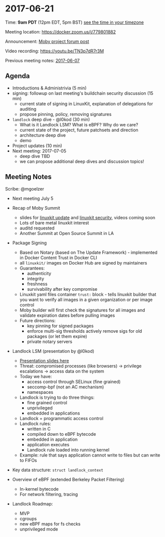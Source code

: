 # 2017-06-21
Time: **9am PDT** (12pm EDT, 5pm BST) [see the time in your timezone](https://www.timeanddate.com/worldclock/fixedtime.html?msg=Linuxkit+Security+SIG&iso=20170621T09&p1=224)

Meeting location: https://docker.zoom.us/j/779801882

Announcement: [Moby project forum post](https://forums.mobyproject.org/t/2017-06-21-linuxkit-security-sig-meeting/74)

Video recording: https://youtu.be/TN3p7dR7r3M

Previous meeting notes: [2017-06-07](2017-06-07.md)

## Agenda
- Introductions & Administrivia (5 min)
- signing: followup on last meeting's buildchain security discussion (15 min)
  - current state of signing in LinuxKit, explanation of delegations for auditing
  - propose pinning, policy, removing signatures
- `landlock` deep dive - @l0kod (30 min)
  - What is it Landlock LSM? What is eBPF? Why do we care?
  - current state of the project, future patchsets and direction
  - architecture deep dive
  - demo
- Project updates (10 min)
- Next meeting: 2017-07-05
  - deep dive TBD
  - we can propose additional deep dives and discussion topics!

## Meeting Notes
Scribe: @mgoelzer

- Next meeting July 5

- Recap of Moby Summit
  - slides for [linuxkit update](https://docs.google.com/presentation/d/1Y4ZI2r-O8NNp3geq0Q_Ud07YnhTX6G7Q2T_iaeWnAME/edit#slide=id.g1e55e362fb_0_0) and [linuxkit security](https://docs.google.com/presentation/d/1ld5nUgPKMEwaiR7EgGPJeJU29YZkww8e_9Aa1ONSXvs/edit), videos coming soon
  - Lots of bare metal linuxkit interest
  - auditd requested
  - Another Summit at Open Source Summit in LA

- Package Signing
  - Based on Notary (based on The Update Framework) - implemented in Docker Content Trust in Docker CLI
  - all `linuxkit/` images on Docker Hub are signed by maintainers
  - Guarantees:
    - authenticity
    - integrity
    - freshness
    - survivability after key compromise
  - Linuxkit yaml files container `trust:` block - tells linuxkit builder that you want to verify all images in a given organization or per image control
  - Moby builder will first check the signatures for all images and validate expiration dates before pulling images
  - Future directions:
    - key pinning for signed packages
    - enforce multi-sig thresholds
    actively remove sigs for old packages (or let them expire)
    - private notary servers

- Landlock LSM (presentation by @l0kod)
  - [Presentation slides here](https://landlock-lsm.github.io/talks/2017-06-21_landlock-linuxkit-sig.pdf)
  - Threat:  compromised processes (like browsers) -> privilege escalations -> access data on the system
  - Today we have:
    - access control through SELinux (fine grained)
    - seccomp-bpf (not an AC mechanism)
    - namespaces
  - Landlock is trying to do three things:
    - fine grained control
    - unprivileged
    - embedded in applications
  - Landlock = programmatic access control
  - Landlock rules:
    - written in C
    - compiled down to eBPF bytecode
    - embedded in application
    - application executes
    - Landlock rule loaded into running kernel
  - Example:  rule that says application cannot write to files but can write to FIFOs
- Key data structure:  `struct landlock_context`
- Overview of eBPF (extended Berkeley Packet Filtering)
  - In-kernel bytecode
  - For network filtering, tracing
- Landlock Roadmap:
  - MVP
  - cgroups
  - new eBPF maps for fs checks
  - unprivileged mode
